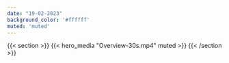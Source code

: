 ```yaml
---
date: "19-02-2023"
background_color: '#ffffff'
muted: 'muted'
---
```


{{< section >}}
        {{< hero_media "Overview-30s.mp4" muted >}}
{{< /section >}}
